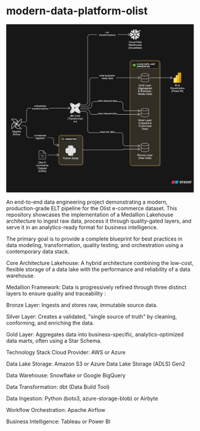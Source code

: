 # modern-data-platform-olist

![Architecture Diagram](medalion_architecture.svg)

An end-to-end data engineering project demonstrating a modern, production-grade ELT pipeline for the Olist e-commerce dataset. This repository showcases the implementation of a Medallion Lakehouse architecture to ingest raw data, process it through quality-gated layers, and serve it in an analytics-ready format for business intelligence.   

The primary goal is to provide a complete blueprint for best practices in data modeling, transformation, quality testing, and orchestration using a contemporary data stack.   

Core Architecture
Lakehouse: A hybrid architecture combining the low-cost, flexible storage of a data lake with the performance and reliability of a data warehouse.   

Medallion Framework: Data is progressively refined through three distinct layers to ensure quality and traceability :   

Bronze Layer: Ingests and stores raw, immutable source data.

Silver Layer: Creates a validated, "single source of truth" by cleaning, conforming, and enriching the data.

Gold Layer: Aggregates data into business-specific, analytics-optimized data marts, often using a Star Schema.

Technology Stack
Cloud Provider: AWS or Azure

Data Lake Storage: Amazon S3 or Azure Data Lake Storage (ADLS) Gen2

Data Warehouse: Snowflake or Google BigQuery

Data Transformation: dbt (Data Build Tool)

Data Ingestion: Python (boto3, azure-storage-blob) or Airbyte

Workflow Orchestration: Apache Airflow

Business Intelligence: Tableau or Power BI
